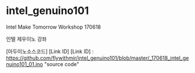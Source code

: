 # intel_genuino101
Intel Make Tomorrow Workshop 170618


인텔 제우이노 강좌

[아두이노소스코드] [Link ID]
[Link ID] : https://github.com/flywithmir/intel_genuino101/blob/master/_170618_intel_genuino101_01.ino "source code"
